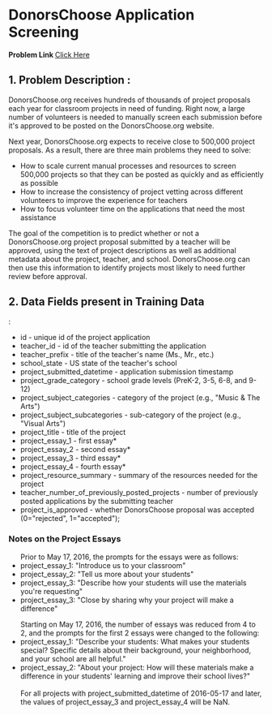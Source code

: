 <h1> DonorsChoose Application Screening </h1>
<b> Problem Link </b> <a href= "https://www.kaggle.com/c/donorschoose-application-screening">Click Here</a>

<h2>1. Problem Description : </h2>
<p>
DonorsChoose.org receives hundreds of thousands of project proposals each year for classroom projects in need of funding. Right now, a large number of volunteers is needed to manually screen each submission before it's approved to be posted on the DonorsChoose.org website.
</p>
<p>
    Next year, DonorsChoose.org expects to receive close to 500,000 project proposals. As a result, there are three main problems they need to solve:
<ul>
<li>
    How to scale current manual processes and resources to screen 500,000 projects so that they can be posted as quickly and as efficiently as possible</li>
    <li>How to increase the consistency of project vetting across different volunteers to improve the experience for teachers</li>
    <li>How to focus volunteer time on the applications that need the most assistance</li>
    </ul>
</p>    
<p>
The goal of the competition is to predict whether or not a DonorsChoose.org project proposal submitted by a teacher will be approved, using the text of project descriptions as well as additional metadata about the project, teacher, and school. DonorsChoose.org can then use this information to identify projects most likely to need further review before approval.
</p>




<h2> 2. Data Fields present in Training Data </h2>:

* id - unique id of the project application
* teacher_id - id of the teacher submitting the application
* teacher_prefix - title of the teacher's name (Ms., Mr., etc.)
* school_state - US state of the teacher's school
* project_submitted_datetime - application submission timestamp
* project_grade_category - school grade levels (PreK-2, 3-5, 6-8, and 9-12)
* project_subject_categories - category of the project (e.g., "Music & The Arts")
* project_subject_subcategories - sub-category of the project (e.g., "Visual Arts")
* project_title - title of the project
* project_essay_1 - first essay*
* project_essay_2 - second essay*
* project_essay_3 - third essay*
* project_essay_4 - fourth essay*
* project_resource_summary - summary of the resources needed for the project
* teacher_number_of_previously_posted_projects - number of previously posted applications by the submitting teacher
* project_is_approved - whether DonorsChoose proposal was accepted (0="rejected", 1="accepted"); 


### Notes on the Project Essays

<ul>
Prior to May 17, 2016, the prompts for the essays were as follows:
<li>project_essay_1: "Introduce us to your classroom"</li>
<li>project_essay_2: "Tell us more about your students"</li>
<li>project_essay_3: "Describe how your students will use the materials you're requesting"</li>
<li>project_essay_3: "Close by sharing why your project will make a difference"</li>
</ul>


<ul>
Starting on May 17, 2016, the number of essays was reduced from 4 to 2, and the prompts for the first 2 essays were changed to the following:<br>
<li>project_essay_1: "Describe your students: What makes your students special? Specific details about their background, your neighborhood, and your school are all helpful."</li>
<li>project_essay_2: "About your project: How will these materials make a difference in your students' learning and improve their school lives?"</li>
<br>For all projects with project_submitted_datetime of 2016-05-17 and later, the values of project_essay_3 and project_essay_4 will be NaN.
</ul>
